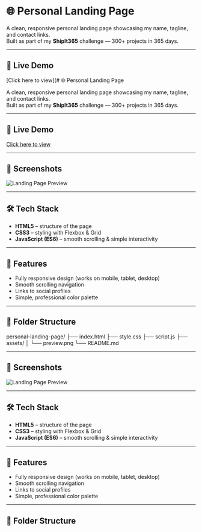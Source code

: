 # 🌐 Personal Landing Page

A clean, responsive personal landing page showcasing my name, tagline, and contact links.  
Built as part of my **ShipIt365** challenge — 300+ projects in 365 days.

---

## 🚀 Live Demo
[Click here to view](# 🌐 Personal Landing Page

A clean, responsive personal landing page showcasing my name, tagline, and contact links.  
Built as part of my **ShipIt365** challenge — 300+ projects in 365 days.

---

## 🚀 Live Demo
[Click here to view](https://yourusername.github.io/personal-landing-page/)

---

## 📸 Screenshots
![Landing Page Preview](assets/preview.png)

---

## 🛠 Tech Stack
- **HTML5** – structure of the page  
- **CSS3** – styling with Flexbox & Grid  
- **JavaScript (ES6)** – smooth scrolling & simple interactivity

---

## 📖 Features
- Fully responsive design (works on mobile, tablet, desktop)  
- Smooth scrolling navigation  
- Links to social profiles  
- Simple, professional color palette  

---

## 📂 Folder Structure
personal-landing-page/
├── index.html
├── style.css
├── script.js
├── assets/
│ └── preview.png
└── README.md

---

## 📸 Screenshots
![Landing Page Preview](assets/preview.png)

---

## 🛠 Tech Stack
- **HTML5** – structure of the page  
- **CSS3** – styling with Flexbox & Grid  
- **JavaScript (ES6)** – smooth scrolling & simple interactivity

---

## 📖 Features
- Fully responsive design (works on mobile, tablet, desktop)  
- Smooth scrolling navigation  
- Links to social profiles  
- Simple, professional color palette  

---

## 📂 Folder Structure
